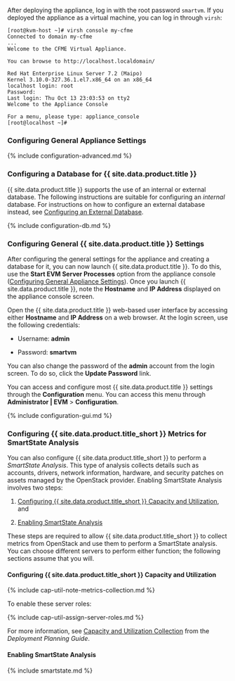 After deploying the appliance, log in with the root password `smartvm`.
If you deployed the appliance as a virtual machine, you can log in
through `virsh`:

    [root@kvm-host ~]# virsh console my-cfme
    Connected to domain my-cfme
    ...
    Welcome to the CFME Virtual Appliance.

    You can browse to http://localhost.localdomain/

    Red Hat Enterprise Linux Server 7.2 (Maipo)
    Kernel 3.10.0-327.36.1.el7.x86_64 on an x86_64
    localhost login: root
    Password:
    Last login: Thu Oct 13 23:03:53 on tty2
    Welcome to the Appliance Console

    For a menu, please type: appliance_console
    [root@localhost ~]#

### Configuring General Appliance Settings

{% include configuration-advanced.md %}

### Configuring a Database for {{ site.data.product.title }}

{{ site.data.product.title }} supports the use of an internal or external database.
The following instructions are suitable for configuring an *internal*
database. For instructions on how to configure an external database
instead, see [Configuring an External
Database](https://access.redhat.com/documentation/en/red-hat-cloudforms/4.1/single/installing-red-hat-cloudforms-on-red-hat-enterprise-linux-openstack-platform#configuring_an_external_database).

{% include configuration-db.md %}

### Configuring General {{ site.data.product.title }} Settings

After configuring the general settings for the appliance and creating a
database for it, you can now launch {{ site.data.product.title }}. To do this, use the
**Start EVM Server Processes** option from the appliance console
([Configuring General Appliance
Settings](#configuring_general_appliance_settings)). Once you launch
{{ site.data.product.title }}, note the **Hostname** and **IP Address** displayed on
the appliance console screen.

Open the {{ site.data.product.title }} web-based user interface by accessing either
**Hostname** and **IP Address** on a web browser. At the login screen,
use the following credentials:

  - Username: **admin**

  - Password: **smartvm**

<div class="note">

You can also change the password of the **admin** account from the login
screen. To do so, click the **Update Password** link.

</div>

You can access and configure most {{ site.data.product.title }} settings through the
**Configuration** menu. You can access this menu through **Administrator
| EVM** \> **Configuration**.

{% include configuration-gui.md %}

### Configuring {{ site.data.product.title_short }} Metrics for SmartState Analysis

You can also configure {{ site.data.product.title_short }} to perform a *SmartState
Analysis*. This type of analysis collects details such as accounts,
drivers, network information, hardware, and security patches on assets
managed by the OpenStack provider. Enabling SmartState Analysis involves
two steps:

1.  [Configuring {{ site.data.product.title_short }} Capacity and
    Utilization](#cf-caputils), and

2.  [Enabling SmartState Analysis](#cf-smartproxy)

These steps are required to allow {{ site.data.product.title_short }} to collect
metrics from OpenStack and use them to perform a SmartState analysis.
You can choose different servers to perform either function; the
following sections assume that you will.

#### Configuring {{ site.data.product.title_short }} Capacity and Utilization

{% include cap-util-note-metrics-collection.md %}

To enable these server roles:

{% include cap-util-assign-server-roles.md %}

For more information, see [Capacity and Utilization
Collection](https://access.redhat.com/documentation/en/red-hat-cloudforms/4.1/deployment-planning-guide/#capacity_and_utilization_collection)
from the *Deployment Planning Guide*.

#### Enabling SmartState Analysis

{% include smartstate.md %}
